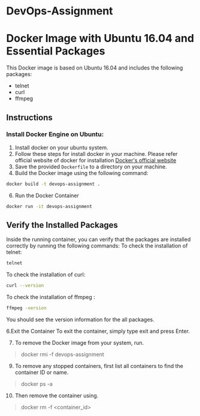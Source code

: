 # DevOps-Assignment
# Docker Image with Ubuntu 16.04 and Essential Packages

This Docker image is based on Ubuntu 16.04 and includes the following packages:
- telnet
- curl
- ffmpeg

## Instructions

### Install Docker Engine on Ubuntu:
1. Install docker on your ubuntu system.
2. Follow these steps for install docker in your machine. Please refer official website of docker for installation [Docker's official website](https://docs.docker.com/engine/install/ubuntu/)
3. Save the provided `Dockerfile` to a directory on your machine.
4. Build the Docker image using the following command:
```bash
docker build -t devops-assignment .
```
6. Run the Docker Container
```bash
docker run -it devops-assignment
```

## Verify the Installed Packages
Inside the running container, you can verify that the packages are installed correctly by running the following commands:
To check the installation of telnet:
  ```bash 
  telnet
```

To check the installation of curl:
  ```bash
curl --version
```

To check the installation of ffmpeg :
```bash
ffmpeg -version
```
You should see the version information for the all packages.

6.Exit the Container
To exit the container, simply type exit and press Enter.

7. To remove the Docker image from your system, run.
 >docker rmi -f devops-assignment

9. To remove any stopped containers, first list all containers to find the container ID or name.
 >docker ps -a 

10. Then remove the container using.
>docker rm -f <container_id>







